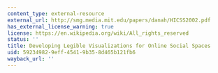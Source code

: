 ```yaml
---
content_type: external-resource
external_url: http://smg.media.mit.edu/papers/danah/HICSS2002.pdf
has_external_license_warning: true
license: https://en.wikipedia.org/wiki/All_rights_reserved
status: ''
title: Developing Legible Visualizations for Online Social Spaces
uid: 59234982-9eff-4541-9b35-8d465b121fb6
wayback_url: ''
---
```

